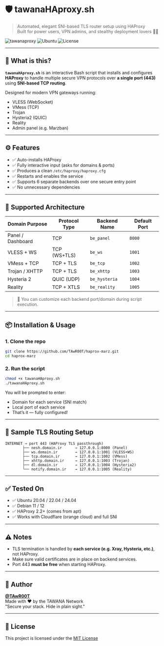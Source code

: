 # 🛡️ tawanaHAproxy.sh

> Automated, elegant SNI-based TLS router setup using HAProxy  
> Built for power users, VPN admins, and stealthy deployment lovers 🧙‍♂️

![tawanaproxy](https://img.shields.io/badge/HAProxy-Auto--Router-blue?style=flat-square&logo=haproxy)
![Ubuntu](https://img.shields.io/badge/Ubuntu-20.04%2B-orange?style=flat-square&logo=ubuntu)
![License](https://img.shields.io/badge/License-MIT-green?style=flat-square)

---

## 🚀 What is this?

**`tawanaHAproxy.sh`** is an interactive Bash script that installs and configures **HAProxy** to handle multiple secure VPN protocols over **a single port (443)** using **SNI-based TCP routing**.

Designed for modern VPN gateways running:
- VLESS (WebSocket)
- VMess (TCP)
- Trojan
- Hysteria2 (QUIC)
- Reality
- Admin panel (e.g. Marzban)

---

## ⚙️ Features

- ✅ Auto-installs HAProxy
- ✅ Fully interactive input (asks for domains & ports)
- ✅ Produces a clean `/etc/haproxy/haproxy.cfg`
- ✅ Restarts and enables the service
- ✅ Supports 6 separate backends over one secure entry point
- ✅ No unnecessary dependencies

---

## 🔧 Supported Architecture

| Domain Purpose     | Protocol Type | Backend Name     | Default Port |
|-------------------|----------------|------------------|---------------|
| Panel / Dashboard | TCP            | `be_panel`       | `8000`        |
| VLESS + WS        | TCP (WS+TLS)   | `be_ws`          | `1001`        |
| VMess + TCP       | TCP + TLS      | `be_tcp`         | `1002`        |
| Trojan / XHTTP    | TCP + TLS      | `be_xhttp`       | `1003`        |
| Hysteria 2        | QUIC (UDP)     | `be_hysteria`    | `1004`        |
| Reality           | TCP + XTLS     | `be_reality`     | `1005`        |

> 🧠 You can customize each backend port/domain during script execution.

---

## 📦 Installation & Usage

### 1. Clone the repo

```bash
git clone https://github.com/TAwR00T/haprox-marz.git
cd haprox-marz
```

### 2. Run the script

```bash
chmod +x tawanaHAproxy.sh
./tawanaHAproxy.sh
```

You will be prompted to enter:

- Domain for each service (SNI match)
- Local port of each service
- That’s it — fully configured!

---

## 🔐 Sample TLS Routing Setup

```
INTERNET → port 443 (HAProxy TLS passthrough)
        ├── nesh.domain.ir      → 127.0.0.1:8000 (Panel)
        ├── ws.domain.ir        → 127.0.0.1:1001 (VLESS+WS)
        ├── tcp.domain.ir       → 127.0.0.1:1002 (VMess)
        ├── xhttp.domain.ir     → 127.0.0.1:1003 (Trojan)
        ├── dl.domain.ir        → 127.0.0.1:1004 (Hysteria2)
        └── notify.domain.ir    → 127.0.0.1:1005 (Reality)
```

---

## ✅ Tested On

- ✅ Ubuntu 20.04 / 22.04 / 24.04
- ✅ Debian 11 / 12
- ✅ HAProxy 2.2+ (comes from apt)
- ✅ Works with Cloudflare (orange cloud) and full SNI

---

## ⚠️ Notes

- TLS termination is handled by **each service (e.g. Xray, Hysteria, etc.)**, not HAProxy.
- Make sure valid certificates are in place on backend services.
- Port 443 **must be free** when starting HAProxy.

---

## 👤 Author

**[@TAwR00T](https://github.com/TAwR00T)**  
Made with ❤️ by the TAWANA Network  
"Secure your stack. Hide in plain sight."

---

## 📜 License

This project is licensed under the [MIT License](LICENSE)
